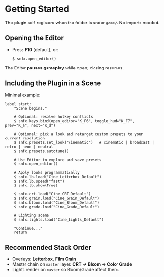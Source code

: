 # Getting Started

The plugin self‑registers when the folder is under `game/`. No imports needed.

## Opening the Editor
- Press **F10** (default), or:
  ```renpy
  $ snfx.open_editor()
  ```
The Editor **pauses gameplay** while open; closing resumes.

## Including the Plugin in a Scene

Minimal example:
```renpy
label start:
    "Scene begins."

    # Optional: resolve hotkey conflicts
    $ snfx.keys.bind(open_editor="K_F6", toggle_hud="K_F7", prev="K_a", next="K_d")

    # Optional: pick a look and retarget custom presets to your current resolution
    $ snfx.presets.set_look("cinematic")   # cinematic | broadcast | retro | neon | neutral
    $ snfx.presets.autotune()

    # Use Editor to explore and save presets
    $ snfx.open_editor()

    # Apply looks programmatically
    $ snfx.lb.load("Cine_Letterbox_Default")
    $ snfx.lb.speed("fast")
    $ snfx.lb.show(True)

    $ snfx.crt.load("Cine_CRT_Default")
    $ snfx.grain.load("Cine_Grain_Default")
    $ snfx.bloom.load("Cine_Bloom_Default")
    $ snfx.grade.load("Cine_Grade_Default")

    # Lighting scene
    $ snfx.lights.load("Cine_Lights_Default")

    "Continue..."
    return
```

## Recommended Stack Order
- Overlays: **Letterbox**, **Film Grain**
- Master chain on `master` layer: **CRT → Bloom → Color Grade**
- Lights render on `master` so Bloom/Grade affect them.
